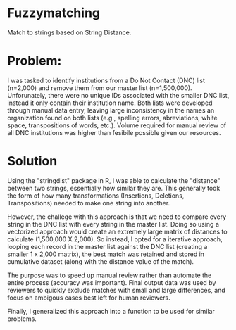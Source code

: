 # Fuzzymatching
Match to strings based on String Distance.

# Problem:
I was tasked to identify institutions from a Do Not Contact (DNC) list (n=2,000) and remove them from our master list (n=1,500,000). Unforunately, there were no unique IDs associated with the smaller DNC list, instead it only contain their institution name. Both lists were developed through manual data entry, leaving large inconsistency in the names an organization found on both lists (e.g., spelling errors, abreviations, white space, transpositions of words, etc.). Volume required for manual review of all DNC institutions was higher than fesibile possible given our resources.

# Solution

Using the "stringdist" package in R, I was able to calculate the "distance" between two strings, essentially how similar they are. This generally took the form of how many transformations (Insertions, Deletions, Transpositions) needed to make one string into another. 

However, the challege with this approach is that we need to compare every string in the DNC list with every string in the master list. Doing so using a vectorized approach would create an extremely large matrix of distances to calculate (1,500,000 X 2,000). So instead, I opted for a iterative approach, looping each record in the master list against the DNC list (creating a smaller 1 x 2,000 matrix), the best match was retained and stored in cumulative dataset (along with the distance value of the match).

The purpose was to speed up manual review rather than automate the entire process (accuracy was important). Final output data was used by reviewers to quickly exclude matches with small and large differences, and focus on ambigous cases best left for human reviewers. 

Finally, I generalized this approach into a function to be used for similar problems.
